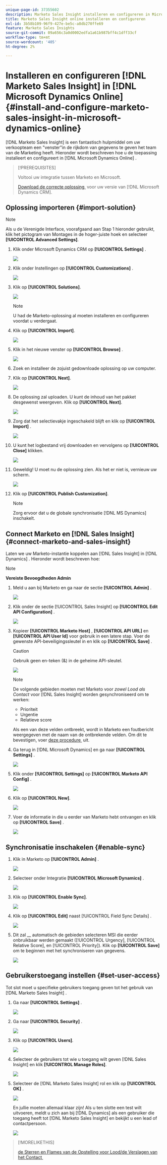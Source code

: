 ```yaml
---
unique-page-id: 37355602
description: Marketo Sales Insight installeren en configureren in Microsoft Dynamics Online - Marketo Docs - Productdocumentatie
title: Marketo Sales Insight online installeren en configureren
exl-id: 3b58b109-96f9-427e-be5c-a8db270ffe69
feature: Marketo Sales Insights
source-git-commit: 09a656c3a0d0002edfa1a61b987bff4c1dff33cf
workflow-type: tm+mt
source-wordcount: '405'
ht-degree: 2%

---
```


# Installeren en configureren [!DNL Marketo Sales Insight] in [!DNL Microsoft Dynamics Online] {#install-and-configure-marketo-sales-insight-in-microsoft-dynamics-online}

[!DNL Marketo Sales Insight] is een fantastisch hulpmiddel om uw verkoopteam een &quot;venster&quot;in de rijkdom van gegevens te geven het team van de Marketing heeft. Hieronder wordt beschreven hoe u de toepassing installeert en configureert in [!DNL Microsoft Dynamics Online] .

>[!PREREQUISITES]
>
>Voltooi uw integratie tussen Marketo en Microsoft.
>
>[&#x200B; Download de correcte oplossing &#x200B;](/help/marketo/product-docs/marketo-sales-insight/msi-for-microsoft-dynamics/installing/download-the-marketo-sales-insight-solution-for-microsoft-dynamics.md) voor uw versie van [!DNL Microsoft Dynamics CRM].

## Oplossing importeren {#import-solution}

>[!NOTE]
>
>Als u de Verenigde Interface, voorafgaand aan Stap 1 hieronder gebruikt, klik het pictogram van Montages in de hoger-juiste hoek en selecteer **[!UICONTROL Advanced Settings]**.

1. Klik onder Microsoft Dynamics CRM op **[!UICONTROL Settings]** .

   ![](assets/image2014-12-12-9-3a4-3a56-1.png)

1. Klik onder Instellingen op **[!UICONTROL Customizations]** .

   ![](assets/image2015-4-29-14-3a22-3a1-1.png)

1. Klik op **[!UICONTROL Solutions]**.

   ![](assets/image2014-12-12-9-3a5-3a17-1.png)

   >[!NOTE]
   >
   >U had de Marketo-oplossing al moeten installeren en configureren voordat u verdergaat.

1. Klik op **[!UICONTROL Import]**.

   ![](assets/image2014-12-12-9-3a5-3a27-1.png)

1. Klik in het nieuwe venster op **[!UICONTROL Browse]** .

   ![](assets/image2014-12-12-9-3a5-3a36-1.png)

1. Zoek en installeer de zojuist gedownloade oplossing op uw computer.

1. Klik op **[!UICONTROL Next]**.

   ![](assets/seven.png)

1. De oplossing zal uploaden. U kunt de inhoud van het pakket desgewenst weergeven. Klik op **[!UICONTROL Next]**.

   ![](assets/image2014-12-12-9-3a6-3a10-1.png)

1. Zorg dat het selectievakje ingeschakeld blijft en klik op **[!UICONTROL Import]** .

   ![](assets/image2014-12-12-9-3a6-3a19-1.png)

1. U kunt het logbestand vrij downloaden en vervolgens op **[!UICONTROL Close]** klikken.

   ![](assets/image2014-12-12-9-3a6-3a29-1.png)

1. Geweldig! U moet nu de oplossing zien. Als het er niet is, vernieuw uw scherm.

   ![](assets/eleven.png)

1. Klik op **[!UICONTROL Publish Customization]**.

   >[!NOTE]
   >
   >Zorg ervoor dat u de globale synchronisatie [!DNL MS Dynamics] inschakelt.

## Connect Marketo en [!DNL Sales Insight] {#connect-marketo-and-sales-insight}

Laten we uw Marketo-instantie koppelen aan [!DNL Sales Insight] in [!DNL Dynamics] . Hieronder wordt beschreven hoe:

>[!NOTE]
>
>**Vereiste Bevoegdheden Admin**

1. Meld u aan bij Marketo en ga naar de sectie **[!UICONTROL Admin]** .

   ![](assets/image2014-12-12-9-3a6-3a50-1.png)

1. Klik onder de sectie [!UICONTROL Sales Insight] op **[!UICONTROL Edit API Configuration]** .

   ![](assets/image2014-12-12-9-3a7-3a0-1.png)

1. Kopieer **[!UICONTROL Marketo Host]** , **[!UICONTROL API URL]** en **[!UICONTROL API User Id]** voor gebruik in een latere stap. Voer de gewenste API-beveiligingssleutel in en klik op **[!UICONTROL Save]** .

   >[!CAUTION]
   >
   >Gebruik geen en-teken (&amp;) in de geheime API-sleutel.

   ![](assets/image2014-12-12-9-3a7-3a9-1.png)

   >[!NOTE]
   >
   >De volgende gebieden moeten met Marketo voor _zowel Lood als Contact_ voor [!DNL Sales Insight] worden gesynchroniseerd om te werken:
   >
   >* Prioriteit
   >* Urgentie
   >* Relatieve score
   >
   >Als een van deze velden ontbreekt, wordt in Marketo een foutbericht weergegeven met de naam van de ontbrekende velden. Om dit te bevestigen, voer [&#x200B; deze procedure &#x200B;](/help/marketo/product-docs/marketo-sales-insight/msi-for-microsoft-dynamics/setting-up-and-using/required-fields-for-syncing-marketo-with-dynamics.md) uit.

1. Ga terug in [!DNL Microsoft Dynamics] en ga naar **[!UICONTROL Settings]** .

   ![](assets/image2014-12-12-9-3a7-3a25-1.png)

1. Klik onder **[!UICONTROL Settings]** op **[!UICONTROL Marketo API Config]** .

   ![](assets/image2014-12-12-9-3a7-3a34-1.png)

1. Klik op **[!UICONTROL New]**.

   ![](assets/image2014-12-12-9-3a8-3a8-1.png)

1. Voer de informatie in die u eerder van Marketo hebt ontvangen en klik op **[!UICONTROL Save]** .

   ![](assets/image2014-12-12-9-3a8-3a17-1.png)

## Synchronisatie inschakelen {#enable-sync}

1. Klik in Marketo op **[!UICONTROL Admin]** .

   ![](assets/enable-one.png)

1. Selecteer onder Integratie **[!UICONTROL Microsoft Dynamics]** .

   ![](assets/enable-two.png)

1. Klik op **[!UICONTROL Enable Sync]**.

   ![](assets/enable-three.png)

1. Klik op **[!UICONTROL Edit]** naast [!UICONTROL Field Sync Details] .

   ![](assets/enable-four.png)

1. Dit zal __ automatisch de gebieden selecteren MSI die eerder onbruikbaar werden gemaakt ([!UICONTROL Urgency], [!UICONTROL Relative Score], en [!UICONTROL Priority]). Klik op **[!UICONTROL Save]** om te beginnen met het synchroniseren van gegevens.

   ![](assets/enable-five.png)

## Gebruikerstoegang instellen {#set-user-access}

Tot slot moet u specifieke gebruikers toegang geven tot het gebruik van [!DNL Marketo Sales Insight] .

1. Ga naar **[!UICONTROL Settings]** .

   ![](assets/image2014-12-12-9-3a8-3a34-1.png)

1. Ga naar **[!UICONTROL Security]** .

   ![](assets/image2015-4-29-14-3a56-3a33-1.png)

1. Klik op **[!UICONTROL Users]**.

   ![](assets/image2015-4-29-14-3a57-3a46-1.png)

1. Selecteer de gebruikers tot wie u toegang wilt geven [!DNL Sales Insight] en klik **[!UICONTROL Manage Roles]**.

   ![](assets/image2015-4-29-14-3a59-3a31-1.png)

1. Selecteer de [!DNL Marketo Sales Insight] rol en klik op **[!UICONTROL OK]** .

   ![](assets/image2014-12-12-9-3a9-3a22-1.png)

   En jullie moeten allemaal klaar zijn! Als u ten slotte een test wilt uitvoeren, meldt u zich aan bij [!DNL Dynamics] als een gebruiker die toegang heeft tot [!DNL Marketo Sales Insight] en bekijkt u een lead of contactpersoon.

   ![](assets/image2015-4-29-15-3a2-3a27-1.png)

>[!MORELIKETHIS]
>
>[&#x200B; de Sterren en Flames van de Opstelling voor Lood/de Verslagen van het Contact &#x200B;](/help/marketo/product-docs/marketo-sales-insight/msi-for-microsoft-dynamics/setting-up-and-using/setting-up-stars-and-flames-for-lead-contact-records.md)
